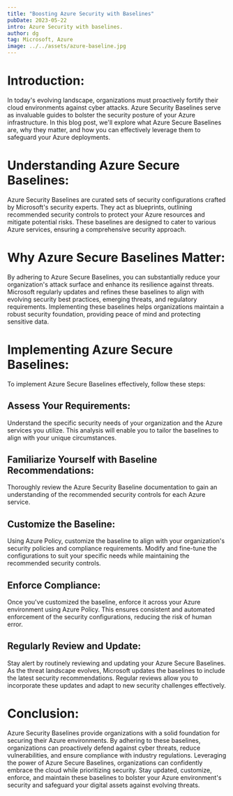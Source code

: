 ```yaml
---
title: "Boosting Azure Security with Baselines"
pubDate: 2023-05-22
intro: Azure Security with baselines.
author: dg
tag: Microsoft, Azure
image: ../../assets/azure-baseline.jpg
---
```


# Introduction:
In today's evolving landscape, organizations must proactively fortify their cloud environments against cyber attacks. Azure Security Baselines serve as invaluable guides to bolster the security posture of your Azure infrastructure. In this blog post, we'll explore what Azure Secure Baselines are, why they matter, and how you can effectively leverage them to safeguard your Azure deployments.

# Understanding Azure Secure Baselines:
Azure Security Baselines are curated sets of security configurations crafted by Microsoft's security experts. They act as blueprints, outlining recommended security controls to protect your Azure resources and mitigate potential risks. These baselines are designed to cater to various Azure services, ensuring a comprehensive security approach.

# Why Azure Secure Baselines Matter:
By adhering to Azure Secure Baselines, you can substantially reduce your organization's attack surface and enhance its resilience against threats. Microsoft regularly updates and refines these baselines to align with evolving security best practices, emerging threats, and regulatory requirements. Implementing these baselines helps organizations maintain a robust security foundation, providing peace of mind and protecting sensitive data.

# Implementing Azure Secure Baselines:
To implement Azure Secure Baselines effectively, follow these steps:

## Assess Your Requirements: 
Understand the specific security needs of your organization and the Azure services you utilize. This analysis will enable you to tailor the baselines to align with your unique circumstances.

## Familiarize Yourself with Baseline Recommendations: 
Thoroughly review the Azure Security Baseline documentation to gain an understanding of the recommended security controls for each Azure service.

## Customize the Baseline: 
Using Azure Policy, customize the baseline to align with your organization's security policies and compliance requirements. Modify and fine-tune the configurations to suit your specific needs while maintaining the recommended security controls.

## Enforce Compliance: 
Once you've customized the baseline, enforce it across your Azure environment using Azure Policy. This ensures consistent and automated enforcement of the security configurations, reducing the risk of human error.

## Regularly Review and Update: 
Stay alert by routinely reviewing and updating your Azure Secure Baselines. As the threat landscape evolves, Microsoft updates the baselines to include the latest security recommendations. Regular reviews allow you to incorporate these updates and adapt to new security challenges effectively.

# Conclusion:
Azure Security Baselines provide organizations with a solid foundation for securing their Azure environments. By adhering to these baselines, organizations can proactively defend against cyber threats, reduce vulnerabilities, and ensure compliance with industry regulations. Leveraging the power of Azure Secure Baselines, organizations can confidently embrace the cloud while prioritizing security. Stay updated, customize, enforce, and maintain these baselines to bolster your Azure environment's security and safeguard your digital assets against evolving threats.


